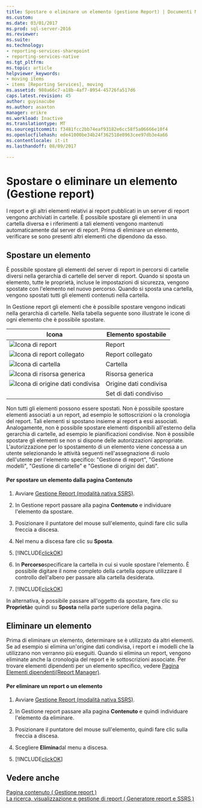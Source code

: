 ```yaml
---
title: Spostare o eliminare un elemento (gestione Report) | Documenti Microsoft
ms.custom: 
ms.date: 03/01/2017
ms.prod: sql-server-2016
ms.reviewer: 
ms.suite: 
ms.technology:
- reporting-services-sharepoint
- reporting-services-native
ms.tgt_pltfrm: 
ms.topic: article
helpviewer_keywords:
- moving items
- items [Reporting Services], moving
ms.assetid: 980a66c7-a18b-4af7-8954-45726fa517d6
caps.latest.revision: 45
author: guyinacube
ms.author: asaxton
manager: erikre
ms.workload: Inactive
ms.translationtype: MT
ms.sourcegitcommit: f3481fcc2bb74eaf93182e6cc58f5a06666e10f4
ms.openlocfilehash: ede41000be34b24f362518e8963cee97db3e4a66
ms.contentlocale: it-it
ms.lasthandoff: 08/09/2017

---
```

# <a name="move-or-delete-an-item-report-manager"></a>Spostare o eliminare un elemento (Gestione report)
  I report e gli altri elementi relativi ai report pubblicati in un server di report vengono archiviati in cartelle. È possibile spostare gli elementi in una cartella diversa e i riferimenti a tali elementi vengono mantenuti automaticamente dal server di report. Prima di eliminare un elemento, verificare se sono presenti altri elementi che dipendono da esso.  
  
## <a name="move-an-item"></a>Spostare un elemento  
 È possibile spostare gli elementi del server di report in percorsi di cartelle diversi nella gerarchia di cartelle del server di report. Quando si sposta un elemento, tutte le proprietà, incluse le impostazioni di sicurezza, vengono spostate con l'elemento nel nuovo percorso. Quando si sposta una cartella, vengono spostati tutti gli elementi contenuti nella cartella.  
  
 In Gestione report gli elementi che è possibile spostare vengono indicati nella gerarchia di cartelle. Nella tabella seguente sono illustrate le icone di ogni elemento che è possibile spostare.  
  
|Icona|Elemento spostabile|  
|----------|-------------------|  
|![Icona di report](../../reporting-services/report-server/media/hlp-16doc.gif "Icona di report")|Report|  
|![Icona di report collegato](../../reporting-services/report-server/media/hlp-16linked.gif "Icona di report collegato")|Report collegato|  
|![Icona di cartella](../../reporting-services/report-server/media/hlp-16folder.gif "Icona di cartella")|Cartella|  
|![Icona di risorsa generica](../../reporting-services/report-server/media/hlp-16file.gif "Icona di risorsa generica")|Risorsa generica|  
|![Icona di origine dati condivisa](../../reporting-services/report-data/media/hlp-16datasource.png "Icona di origine dati condivisa")|Origine dati condivisa|  
||Set di dati condiviso|  
  
 Non tutti gli elementi possono essere spostati. Non è possibile spostare elementi associati a un report, ad esempio le sottoscrizioni o la cronologia del report. Tali elementi si spostano insieme ai report a essi associati. Analogamente, non è possibile spostare elementi disponibili all'esterno della gerarchia di cartelle, ad esempio le pianificazioni condivise. Non è possibile spostare gli elementi se non si dispone delle autorizzazioni appropriate. L'autorizzazione per lo spostamento di un elemento viene concessa a un utente selezionando le attività seguenti nell'assegnazione di ruolo dell'utente per l'elemento specifico: "Gestione di report", "Gestione modelli", "Gestione di cartelle" e "Gestione di origini dei dati".  
  
#### <a name="to-move-an-item-from-within-the-contents-page"></a>Per spostare un elemento dalla pagina Contenuto  
  
1.  Avviare [Gestione Report &#40;modalità nativa SSRS&#41;](http://msdn.microsoft.com/library/80949f9d-58f5-48e3-9342-9e9bf4e57896).  
  
2.  In Gestione report passare alla pagina **Contenuto** e individuare l'elemento da spostare.  
  
3.  Posizionare il puntatore del mouse sull'elemento, quindi fare clic sulla freccia a discesa.  
  
4.  Nel menu a discesa fare clic su **Sposta**.  
  
5.  [!INCLUDE[clickOK](../../includes/clickok-md.md)]  
  
6.  In **Percorso**specificare la cartella in cui si vuole spostare l'elemento. È possibile digitare il nome completo della cartella oppure utilizzare il controllo dell'albero per passare alla cartella desiderata.  
  
7.  [!INCLUDE[clickOK](../../includes/clickok-md.md)]  
  
 In alternativa, è possibile passare all'oggetto da spostare, fare clic su **Proprietà**e quindi su **Sposta** nella parte superiore della pagina.  
  
## <a name="delete-an-item"></a>Eliminare un elemento  
 Prima di eliminare un elemento, determinare se è utilizzato da altri elementi. Se ad esempio si elimina un'origine dati condivisa, i report e i modelli che la utilizzano non verranno più eseguiti. Quando si elimina un report, vengono eliminate anche la cronologia del report e le sottoscrizioni associate. Per trovare elementi dipendenti per un elemento specifico, vedere [Pagina Elementi dipendenti&#40;Report Manager&#41;](http://msdn.microsoft.com/library/4dcfb311-e9c3-4c5d-b2e0-018d79f37d2e).  
  
#### <a name="to-delete-a-report-or-item"></a>Per eliminare un report o un elemento  
  
1.  Avviare [Gestione Report &#40;modalità nativa SSRS&#41;](http://msdn.microsoft.com/library/80949f9d-58f5-48e3-9342-9e9bf4e57896).  
  
2.  In Gestione report passare alla pagina **Contenuto** e quindi individuare l'elemento da eliminare.  
  
3.  Posizionare il puntatore del mouse sull'elemento, quindi fare clic sulla freccia a discesa.  
  
4.  Scegliere **Elimina**dal menu a discesa.  
  
5.  [!INCLUDE[clickOK](../../includes/clickok-md.md)]  
  
## <a name="see-also"></a>Vedere anche  
 [Pagina contenuto &#40; Gestione report &#41;](http://msdn.microsoft.com/library/6b16869b-158a-4934-9c85-bee934b35378)   
 [La ricerca, visualizzazione e gestione di report &#40; Generatore report e SSRS &#41;](../../reporting-services/report-builder/finding-viewing-and-managing-reports-report-builder-and-ssrs.md)  
  
  

